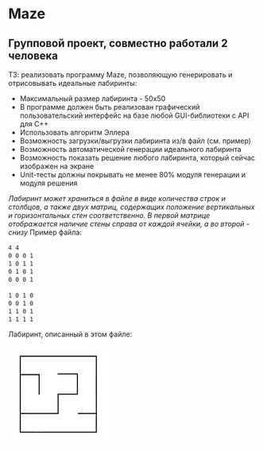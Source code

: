 # Maze

## Групповой проект, совместно работали 2 человека

ТЗ: реализовать программу Maze, позволяющую генерировать и отрисовывать идеальные лабиринты:

- Максимальный размер лабиринта - 50х50
- В программе должен быть реализован графический пользовательский интерфейс на базе любой GUI-библиотеки с API для C++
- Использовать алгоритм Эллера
- Возможность загрузки/выгрузки лабиринта из/в файл (см. пример)
- Возможность автоматической генерации идеального лабиринта
- Возможность показать решение любого лабиринта, который сейчас изображен на экране
- Unit-тесты должны покрывать не менее 80% модуля генерации и модуля решения

_Лабиринт может храниться в файле в виде количества строк и столбцов, а также двух матриц, содержащих положение вертикальных и горизонтальных стен соответственно._
_В первой матрице отображается наличие стены справа от каждой ячейки, а во второй - снизу_
Пример файла:

```
4 4
0 0 0 1
1 0 1 1
0 1 0 1
0 0 0 1

1 0 1 0
0 0 1 0
1 1 0 1
1 1 1 1
```

Лабиринт, описанный в этом файле:

![maze4](images/maze4.jpg)

```

```
